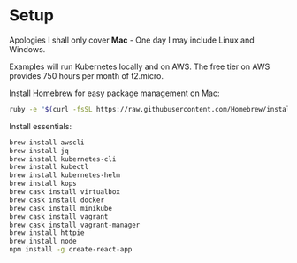 # Setup

Apologies I shall only cover **Mac** - One day I may include Linux and Windows.

Examples will run Kubernetes locally and on AWS. The free tier on AWS provides 750 hours per month of t2.micro.

Install [Homebrew](https://brew.sh) for easy package management on Mac:

```bash
ruby -e "$(curl -fsSL https://raw.githubusercontent.com/Homebrew/install/master/install)"
```

Install essentials:

```bash
brew install awscli
brew install jq
brew install kubernetes-cli
brew install kubectl
brew install kubernetes-helm
brew install kops
brew cask install virtualbox
brew cask install docker
brew cask install minikube
brew cask install vagrant
brew cask install vagrant-manager
brew install httpie
brew install node
npm install -g create-react-app
```